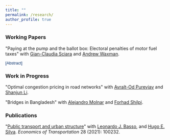 ```yaml
---
title: ""
permalink: /research/
author_profile: true
---
```


### Working Papers

"Paying at the pump and the ballot box: Electoral penalties of motor fuel taxes" with 
[Gian-Claudia Sciara][gcs] and [Andrew Waxman][arw].
<div class="inline-controls">
  <a href="https://papers.ssrn.com/abstract=4999378"><i class="fas fa-fw fa-file-pdf zoom" aria-hidden="true"></i></a>
  <button onclick="toggleAbstract('abstract1', event)" class="abstract-button">[Abstract]</button>
</div>

<div id="abstract1" class="abstract">
  <p>
    Perhaps the greatest challenge to addressing climate change comprehensively through government policy in the U.S. has been limited political feasibility. We investigate whether politicians are punished by voters for increasing motor fuel taxes by compiling a comprehensive dataset on state legislative election outcomes and gasoline taxes. Leveraging a difference-in-discontinuities research design, we estimate the effect of legislated gasoline tax changes on incumbent state legislators' subsequent electoral outcomes. For very close elections, we show how the incumbency advantage attenuates when gasoline tax increases have been legislated in the intervening legislative session. Specifically, we find a small, but economically and statistically meaningful decrease in the incumbency advantage of 1.3 to 1.9 percentage points for Republican and Democratic incumbents, respectively. This penalty represents 14-21% of the overall electoral advantage of incumbents in our sample, which highlights the relative importance of environmental and energy taxes in voter priorities.
  </p>
</div>

### Work in Progress

"Optimal congestion pricing in road networks" with [Avralt-Od Purevjav][aop] and [Shanjun Li][sl].

"Bridges in Bangladesh" with [Alejandro Molnar][am] and [Forhad Shilpi][fs].

<!--<h2 id="active">
Active Research
</h2>-->

<!--<h2 id="pubs">
Publications
</h2>-->

### Publications

"[Public transport and urban structure](https://doi.org/10.1016/j.ecotra.2021.100232)" with [Leonardo J. Basso][ljb], and [Hugo E. Silva][hes]. *Economics of Transportation* 28 (2021): 100232. <a href="/files/research/transit-urban-structure.pdf"><i class="fas fa-fw fa-file-pdf zoom" aria-hidden="true"></i></a>

<!-- ### Pre-Doctoral Work

"[Impact of a loan-based public transport fare system on fare evasion: Experience of Transantiago, Santiago, Chile](https://doi.org/10.3141%2F2544-03)" with Alejandro Schmidt, Christopher Bucknell, [Juan Carlos Muñoz][jcm], and Carolina Simonetti. *Transportation Research Record* 2544, no. 1 (2016): 20-27.

"[Increasing the speed: Case study from Santiago, Chile](https://doi.org/10.3141%2F2539-08)" with Alejandro Schmidt, Christopher Bucknell, [Juan Carlos Muñoz][jcm], and Carolina Simonetti. *Transportation Research Record* 2539, no. 1 (2016): 65-71.

"[Using travel time data to generate aggregated measures of traffic](https://doi.org/10.3141%2F2422-11)" with [Juan C. Herrera][jch]. *Transportation Research Record* 2422, no. 1 (2014): 96-103. -->

[am]: https://alejandromolnar.github.io
[aop]: https://www.avraltodpurevjav.com
[fs]: https://sites.google.com/site/decrgforhadshilpi/
[gcs]: https://soa.utexas.edu/faculty/gian-claudia-sciara
[ljb]: http://www.leonardojbasso.cl/index.html
[hes]: https://sites.google.com/site/hugosilvam/
[sl]: http://li.dyson.cornell.edu
[jch]: https://www.ing.uc.cl/academicos-e-investigadores/juan-carlos-herrera-maldonado/
[jcm]: https://www.ing.uc.cl/en/academicos-e-investigadores/juan-carlos-munoz-abogabir/
[arw]: https://www.andrewrwaxman.com

<style>
  .inline-controls {
    white-space: nowrap;
  }
  .abstract-button {
    border: none;
    background: none;
    font-size: 0.9em;
    color: #08306b;
    cursor: pointer;
    padding: 0;
  }
  .abstract {
    display: none;
    font-size: 0.8em;
    margin: 0.5em 0 1em 1em;
    border-left: 2px solid #eee;
    padding-left: 0.8em;
    text-align: justify;
  }
</style>

<script>
  function toggleAbstract(id, event) {
    const abstract = document.getElementById(id);
    const btn = event.target;
    if (abstract.style.display === "none") {
      abstract.style.display = "block";
      btn.textContent = "[Hide abstract]";
    } else {
      abstract.style.display = "none";
      btn.textContent = "[Abstract]";
    }
  }
</script>
